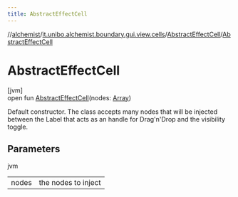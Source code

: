 ```yaml
---
title: AbstractEffectCell
---
```

//[alchemist](../../../index.html)/[it.unibo.alchemist.boundary.gui.view.cells](../index.html)/[AbstractEffectCell](index.html)/[AbstractEffectCell](-abstract-effect-cell.html)



# AbstractEffectCell



[jvm]\
open fun [AbstractEffectCell](-abstract-effect-cell.html)(nodes: [Array](https://kotlinlang.org/api/latest/jvm/stdlib/kotlin/-array/index.html)<Node>)



Default constructor. The class accepts many nodes that will be injected between the Label that acts as an handle for Drag'n'Drop and the visibility toggle.



## Parameters


jvm

| | |
|---|---|
| nodes | the nodes to inject |




